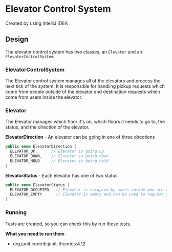 # Elevator Control System

Created by using IntelliJ IDEA

## Design

The elevator control system has two classes, an `Elevator` and an `ElevatorControlSystem`

### ElevatorControlSystem

The Elevator control system manages all of the elevators and process the next tick of the system.  It is responsible for
handling pickup requests which come from people outside of the elevator and destination requests which come from users
inside the elevator.

### Elevator

The Elevator manages which floor it's on, which floors it needs to go to, the status, and the direction of the elevator.

__ElevatorDirection__ - An elevator can be going in one of three directions
```java
public enum ElevatorDirection {
  ELEVATOR_UP,      // Elevator is going up
  ELEVATOR_DOWN,    // Elevator is going down
  ELEVATOR_HOLD     // Elevator is being held
}
```

__ElevatorStatus__ - Each elevator has one of two status
```java
public enum ElevatorStatus {
  ELEVATOR_OCCUPIED,  // Elevator is occupied by users inside who are request floors
  ELEVATOR_EMPTY      // Elevator is empty and can be used to request a pickup
}
```

### Running

Tests are created, so you can check this by run these tests.

__What you need to run them__

- org.junit.contrib:junit-theories:4.12
